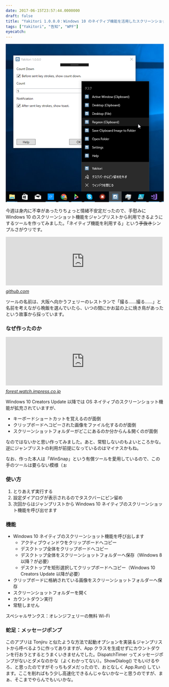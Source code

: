 ```yaml
---
date: 2017-06-15T23:57:44.0000000
draft: false
title: "Yakitori 1.0.0.0：Windows 10 のネイティブ機能を活用したスクリーンショット支援ツール"
tags: ["Yakitori", "告知", "WPF"]
eyecatch: 
---
```

<p><span itemscope itemtype="http://schema.org/Photograph"><img src="20170615233530.png" alt="f:id:daruyanagi:20170615233530p:plain" title="f:id:daruyanagi:20170615233530p:plain" class="hatena-fotolife" itemprop="image"></span></p><p>今週は身内に不幸があったりちょっと情緒不安定だったので、手慰みに Windows 10 のスクリーンショット機能をジャンプリストから利用できるようにするツールを作ってみました。「ネイティブ機能を利用する」という<s>手抜き</s>シンプルさがウリです。</p><p><iframe src="https://hatenablog-parts.com/embed?url=https%3A%2F%2Fgithub.com%2Fdaruyanagi%2FYakitori" title="daruyanagi/Yakitori" class="embed-card embed-webcard" scrolling="no" frameborder="0" style="display: block; width: 100%; height: 155px; max-width: 500px; margin: 10px 0px;"></iframe><cite class="hatena-citation"><a href="https://github.com/daruyanagi/Yakitori">github.com</a></cite></p><p>ツールの名前は、大阪へ向かうフェリーのレストランで「撮る……撮る……」と名前を考えながら晩飯を選んでいたら、いつの間にかお盆の上に焼き鳥があったという故事から採っています。</p>

<div class="section">
<h3>なぜ作ったのか</h3>
<p><iframe src="https://hatenablog-parts.com/embed?url=http%3A%2F%2Fforest.watch.impress.co.jp%2Fdocs%2Fserial%2Fyajiuma%2F1061300.html" title="ツールなしで“矩形キャプチャー”が可能！「Creators Update」に新搭載されたスクリーンショット機能が便利【やじうまの杜】" class="embed-card embed-webcard" scrolling="no" frameborder="0" style="display: block; width: 100%; height: 155px; max-width: 500px; margin: 10px 0px;"></iframe><cite class="hatena-citation"><a href="http://forest.watch.impress.co.jp/docs/serial/yajiuma/1061300.html">forest.watch.impress.co.jp</a></cite></p><p>Windows 10 Creators Update 以降では OS ネイティブのスクリーンショット機能が拡充されていますが、</p>

<ul>
<li>キーボードショートカットを覚えるのが面倒</li>
<li>クリップボードへコピーされた画像をファイル化するのが面倒</li>
<li>スクリーンショットフォルダーがどこにあるのか分からん＆開くのが面倒</li>
</ul><p>なのではないかと思い作ってみました。あと、常駐しないのもよいところかな。逆にジャンプリストの利用が前提になっているのはマイナスかもね。</p><p>なお、作った本人は「WinSnap」という有償ツールを愛用しているので、この手のツールは要らない模様（ぉ</p>

</div>
<div class="section">
<h3>使い方</h3>

<ol>
<li>とりあえず実行する</li>
<li>設定ダイアログが表示されるのでタスクバーにピン留め</li>
<li>次回からはジャンプリストから Windows 10 ネイティブのスクリーンショット機能を呼び出せます</li>
</ol>
</div>
<div class="section">
<h3>機能</h3>

<ul>
<li>Windows 10 ネイティブのスクリーンショット機能を呼び出します
<ul>
<li>アクティブウィンドウをクリップボードへコピー</li>
<li>デスクトップ全体をクリップボードへコピー</li>
<li>デスクトップ全体をスクリーンショットフォルダーへ保存（Windows 8以降？が必要）</li>
<li>デスクトップを矩形選択してクリップボードへコピー（Windows 10 Creators Update 以降が必要）</li>
</ul></li>
<li>クリップボードに格納されている画像をスクリーンショットフォルダーへ保存</li>
<li>スクリーンショットフォルダーを開く</li>
<li>カウントダウン実行</li>
<li>常駐しません</li>
</ul><p>スペシャルサンクス：オレンジフェリーの無料 Wi-Fi</p>

</div>
<div class="section">
<h3>蛇足：メッセージポンプ</h3>
<p>このアプリは Tonjiru と似たような方法で起動オプションを実装＆ジャンプリストから呼べるように作ってありますが、App クラスを生成せずにカウントダウンを行おうとするとうまくいきませんでした。DispatchTimer ってメッセージポンプがないとダメなのかな（よくわかってない）。ShowDialog() でもいけるやろ、と思ったのですがそっちもダメだったので、おとなしく App.Run() しています。ここを削ればもう少し高速化できるんじゃないかなーと思うのですが、まぁ、そこまでやらんでもいいかな。</p>

</div>